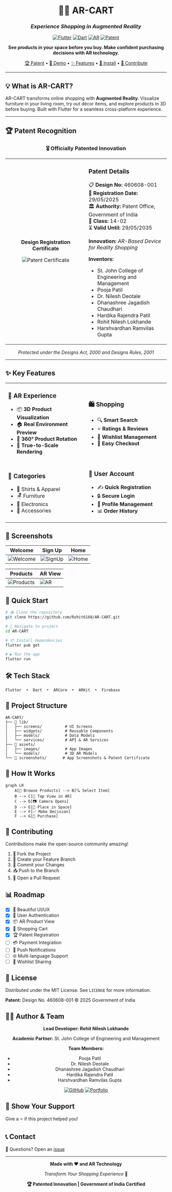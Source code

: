 <div align="center">

# 🛒✨ AR-CART

### *Experience Shopping in Augmented Reality*

[![Flutter](https://img.shields.io/badge/Flutter-02569B?style=for-the-badge&logo=flutter&logoColor=white)](https://flutter.dev)
[![Dart](https://img.shields.io/badge/Dart-0175C2?style=for-the-badge&logo=dart&logoColor=white)](https://dart.dev)
[![AR](https://img.shields.io/badge/AR-Enabled-FF6B6B?style=for-the-badge&logo=google&logoColor=white)](https://arcore.google.com)
[![Patent](https://img.shields.io/badge/Patent-460608--001-gold?style=for-the-badge&logo=award&logoColor=white)](#-patent-recognition)

**See products in your space before you buy. Make confident purchasing decisions with AR technology.**

[🏆 Patent](#-patent-recognition) • [🚀 Demo](#-screenshots) • [✨ Features](#-key-features) • [📱 Install](#-quick-start) • [🤝 Contribute](#-contributing)

---

</div>

## 💡 What is AR-CART?

AR-CART transforms online shopping with **Augmented Reality**. Visualize furniture in your living room, try out décor items, and explore products in 3D before buying. Built with Flutter for a seamless cross-platform experience.

---

## 🏆 Patent Recognition

<div align="center">

### 🎖️ Officially Patented Innovation

<table>
<tr>
<td align="center" width="50%">

**Design Registration Certificate**

![Patent Certificate](screenshots/patent.png)

</td>
<td align="left" width="50%">

### **Patent Details**

📋 **Design No:** 460608-001  
📅 **Registration Date:** 29/05/2025  
🏛️ **Authority:** Patent Office, Government of India  
📂 **Class:** 14-02  
⏳ **Valid Until:** 29/05/2035

**Innovation:** *AR-Based Device for Reality Shopping*

**Inventors:**  
- St. John College of Engineering and Management
- Pooja Patil
- Dr. Nilesh Deotale
- Dhanashree Jagadish Chaudhari
- Hardika Rajendra Patil
- Rohit Nilesh Lokhande
- Harshvardhan Ramvilas Gupta

</td>
</tr>
</table>

*Protected under the Designs Act, 2000 and Designs Rules, 2001*

</div>

---

## ✨ Key Features

<table>
<tr>
<td width="50%">

### 🎯 AR Experience
- 📦 **3D Product Visualization**
- 🏠 **Real Environment Preview**
- 🔄 **360° Product Rotation**
- 📏 **True-to-Scale Rendering**

</td>
<td width="50%">

### 🛍️ Shopping
- 🔍 **Smart Search**
- ⭐ **Ratings & Reviews**
- 💝 **Wishlist Management**
- 🛒 **Easy Checkout**

</td>
</tr>
<tr>
<td width="50%">

### 🎨 Categories
- 👕 Shirts & Apparel
- 🪑 Furniture
- 📱 Electronics
- 🧢 Accessories

</td>
<td width="50%">

### 🔐 User Account
- ✍️ **Quick Registration**
- 🔒 **Secure Login**
- 👤 **Profile Management**
- 📊 **Order History**

</td>
</tr>
</table>

## 📱 Screenshots

<div align="center">

| Welcome | Sign Up | Home |
|---------|---------|------|
| ![Welcome](screenshots/img1.png) | ![SignUp](screenshots/img2.png) | ![Home](screenshots/img3.png) |

| Products | AR View |
|----------|---------|
| ![Products](screenshots/img4.png) | ![AR](screenshots/img5.png) |

</div>

## 🚀 Quick Start

```bash
# 📥 Clone the repository
git clone https://github.com/Rohit6168/AR-CART.git

# 📂 Navigate to project
cd AR-CART

# 📦 Install dependencies
flutter pub get

# ▶️ Run the app
flutter run
```

## 🛠️ Tech Stack

```
Flutter  •  Dart  •  ARCore  •  ARKit  •  Firebase
```

## 📁 Project Structure

```
AR-CART/
├── 📱 lib/
│   ├── screens/          # UI Screens
│   ├── widgets/          # Reusable Components
│   ├── models/           # Data Models
│   └── services/         # API & AR Services
├── 🎨 assets/
│   ├── images/           # App Images
│   └── models/           # 3D AR Models
└── 📸 screenshots/       # App Screenshots & Patent Certificate
```

## 🎯 How It Works

```mermaid
graph LR
    A[👤 Browse Products] --> B[🔍 Select Item]
    B --> C[📱 Tap View in AR]
    C --> D[📷 Camera Opens]
    D --> E[🎯 Place in Space]
    E --> F[✅ Make Decision]
    F --> G[🛒 Purchase]
```

## 🤝 Contributing

Contributions make the open-source community amazing! 

1. 🍴 Fork the Project
2. 🌿 Create your Feature Branch
3. 💾 Commit your Changes
4. 📤 Push to the Branch
5. 🎉 Open a Pull Request

## 📊 Roadmap

- [x] 🎨 Beautiful UI/UX
- [x] 🔐 User Authentication
- [x] 📦 AR Product View
- [x] 🛒 Shopping Cart
- [x] 🏆 Patent Registration
- [ ] 💳 Payment Integration
- [ ] 📱 Push Notifications
- [ ] 🌐 Multi-language Support
- [ ] 🎁 Wishlist Sharing

## 📄 License

Distributed under the MIT License. See `LICENSE` for more information.

**Patent:** Design No. 460608-001 © 2025 Government of India

## 👨‍💻 Author & Team

<div align="center">

**Lead Developer: Rohit Nilesh Lokhande**

**Academic Partner:** St. John College of Engineering and Management

**Team Members:**
- Pooja Patil
- Dr. Nilesh Deotale  
- Dhanashree Jagadish Chaudhari
- Hardika Rajendra Patil
- Harshvardhan Ramvilas Gupta

[![GitHub](https://img.shields.io/badge/GitHub-100000?style=for-the-badge&logo=github&logoColor=white)](https://github.com/Rohit6168)
[![Portfolio](https://img.shields.io/badge/Portfolio-FF5722?style=for-the-badge&logo=google-chrome&logoColor=white)](https://my-portfolio-kappa-vert-30.vercel.app/)

</div>

## 🌟 Show Your Support

Give a ⭐️ if this project helped you!

## 📞 Contact

💬 Questions? Open an [issue](https://github.com/Rohit6168/AR-CART/issues)

---

<div align="center">

**Made with ❤️ and AR Technology**

*Transform Your Shopping Experience* 🚀

**🏆 Patented Innovation | Government of India Certified**

</div>
